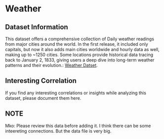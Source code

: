 # Weather

## Dataset Information
This dataset offers a comprehensive collection of Daily weather readings from major cities around the world. In the first release, it included only capitals, but now it also adds main cities worldwide and hourly data as well, making up to ~1250 cities. Some locations provide historical data tracing back to January 2, 1833, giving users a deep dive into long-term weather patterns and their evolution.: [Weather Datset](https://www.kaggle.com/datasets/guillemservera/global-daily-climate-data?select=daily_weather.parquet).

## Interesting Correlation
If you find any interesting correlations or insights while analyzing this dataset, please document them here.

## NOTE
Mko: Please review this data before adding it. I think there can be some inteereting connections. But the data file is very big.